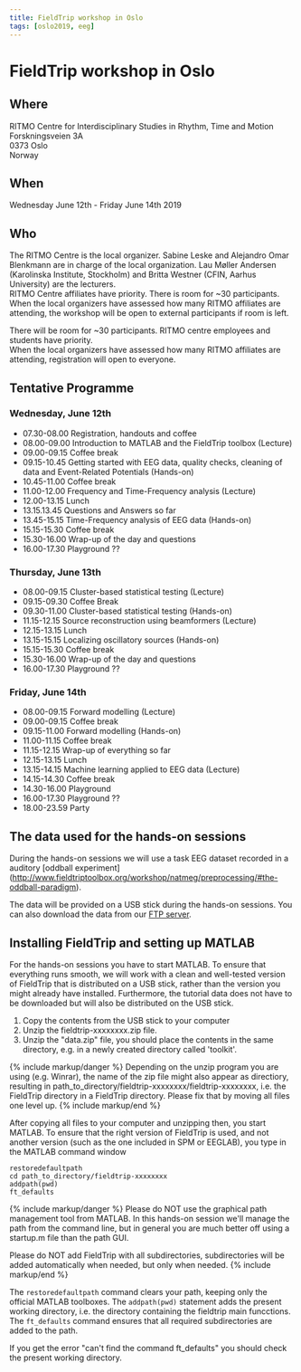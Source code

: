 ```yaml
---
title: FieldTrip workshop in Oslo
tags: [oslo2019, eeg]
---
```


# FieldTrip workshop in Oslo

## Where

RITMO Centre for Interdisciplinary Studies in Rhythm, Time and Motion  
Forskningsveien 3A  
0373 Oslo  
Norway

## When

Wednesday June 12th - Friday June 14th 2019

## Who

The RITMO Centre is the local organizer. Sabine Leske and Alejandro Omar Blenkmann are in charge of the local organization.
Lau Møller Andersen (Karolinska Institute, Stockholm) and Britta Westner (CFIN, Aarhus University) are the lecturers.  
RITMO Centre affiliates have priority. There is room for ~30 participants. When the local organizers have assessed how many RITMO affiliates are attending, the workshop will be open to external participants if room is left.

There will be room for ~30 participants. RITMO centre employees and students have priority.  
When the local organizers have assessed how many RITMO affiliates are attending, registration will open to everyone.

## Tentative Programme

### Wednesday, June 12th

- 07.30-08.00 Registration, handouts and coffee
- 08.00-09.00 Introduction to MATLAB and the FieldTrip toolbox (Lecture)
- 09.00-09.15 Coffee break
- 09.15-10.45 Getting started with EEG data, quality checks, cleaning of data and Event-Related Potentials (Hands-on)
- 10.45-11.00 Coffee break
- 11.00-12.00 Frequency and Time-Frequency analysis (Lecture)
- 12.00-13.15 Lunch
- 13.15.13.45 Questions and Answers so far
- 13.45-15.15 Time-Frequency analysis of EEG data (Hands-on)
- 15.15-15.30 Coffee break
- 15.30-16.00 Wrap-up of the day and questions
- 16.00-17.30 Playground ??

### Thursday, June 13th

- 08.00-09.15 Cluster-based statistical testing (Lecture)
- 09.15-09.30 Coffee Break
- 09.30-11.00 Cluster-based statistical testing (Hands-on)
- 11.15-12.15 Source reconstruction using beamformers (Lecture)
- 12.15-13.15 Lunch
- 13.15-15.15 Localizing oscillatory sources (Hands-on)
- 15.15-15.30 Coffee break
- 15.30-16.00 Wrap-up of the day and questions
- 16.00-17.30 Playground ??


### Friday, June 14th

- 08.00-09.15 Forward modelling (Lecture)
- 09.00-09.15 Coffee break
- 09.15-11.00 Forward modelling (Hands-on)
- 11.00-11.15 Coffee break
- 11.15-12.15 Wrap-up of everything so far
- 12.15-13.15 Lunch
- 13.15-14.15 Machine learning applied to EEG data (Lecture)
- 14.15-14.30 Coffee break
- 14.30-16.00 Playground
- 16.00-17.30 Playground ??
- 18.00-23.59 Party

## The data used for the hands-on sessions

During the hands-on sessions we will use a task EEG dataset recorded in a auditory [oddball experiment] (http://www.fieldtriptoolbox.org/workshop/natmeg/preprocessing/#the-oddball-paradigm).

The data will be provided on a USB stick during the hands-on sessions. You can also download the data from our [FTP server](ftp://ftp.fieldtriptoolbox.org/pub/fieldtrip/workshop/oslo2019/).

## Installing FieldTrip and setting up MATLAB

For the hands-on sessions you have to start MATLAB. To ensure that everything
runs smooth, we will work with a clean and well-tested version of FieldTrip that
is distributed on a USB stick, rather than the version you might already have
installed. Furthermore, the tutorial data does not have to be downloaded but
will also be distributed on the USB stick.

1.  Copy the contents from the USB stick to your computer
2.  Unzip the fieldtrip-xxxxxxxx.zip file.
3.  Unzip the "data.zip" file, you should place the contents in the same directory, e.g. in a newly created directory called 'toolkit'.

{% include markup/danger %}
Depending on the unzip program you are using (e.g. Winrar), the name of the zip file might also appear as directiory, resulting in path_to_directory/fieldtrip-xxxxxxxx/fieldtrip-xxxxxxxx, i.e. the FieldTrip directory in a FieldTrip directory. Please fix that by moving all files one level up.
{% include markup/end %}

After copying all files to your computer and unzipping then, you start MATLAB. To ensure that the right version of FieldTrip is used, and not another version (such as the one included in SPM or EEGLAB), you type in the MATLAB command window

    restoredefaultpath
    cd path_to_directory/fieldtrip-xxxxxxxx
    addpath(pwd)
    ft_defaults

{% include markup/danger %}
Please do NOT use the graphical path management tool from MATLAB. In this hands-on session we'll manage the path from the command line, but in general you are much better off using a startup.m file than the path GUI.

Please do NOT add FieldTrip with all subdirectories, subdirectories will be added automatically when needed, but only when needed.
{% include markup/end %}

The `restoredefaultpath` command clears your path, keeping only the
official MATLAB toolboxes. The `addpath(pwd)` statement adds the
present working directory, i.e. the directory containing the fieldtrip
main funcctions. The `ft_defaults` command ensures that all required
subdirectories are added to the path.

If you get the error "can't find the command ft_defaults" you should check the present working directory.
